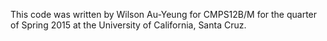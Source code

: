 This code was written by Wilson Au-Yeung for CMPS12B/M for the quarter of Spring 2015 at the University of California, Santa Cruz.
